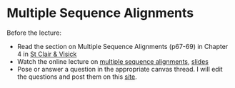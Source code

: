 # Multiple Sequence Alignments

Before the lecture:

* Read the section on Multiple Sequence Alignments (p67-69) in Chapter 4 in [St Clair & Visick](https://karbokhandeln.se/kemi/exploring-bioinformatics-a-project-based/)
* Watch the online lecture on [multiple sequence alignments](https://www.youtube.com/watch?v=mzRT9udYvY8), [slides](slides/Multiple_Sequence_Alignments.pdf)
* Pose or answer a question in the appropriate canvas thread. I will edit the questions and post them on this [site](../qa/msa.md).

